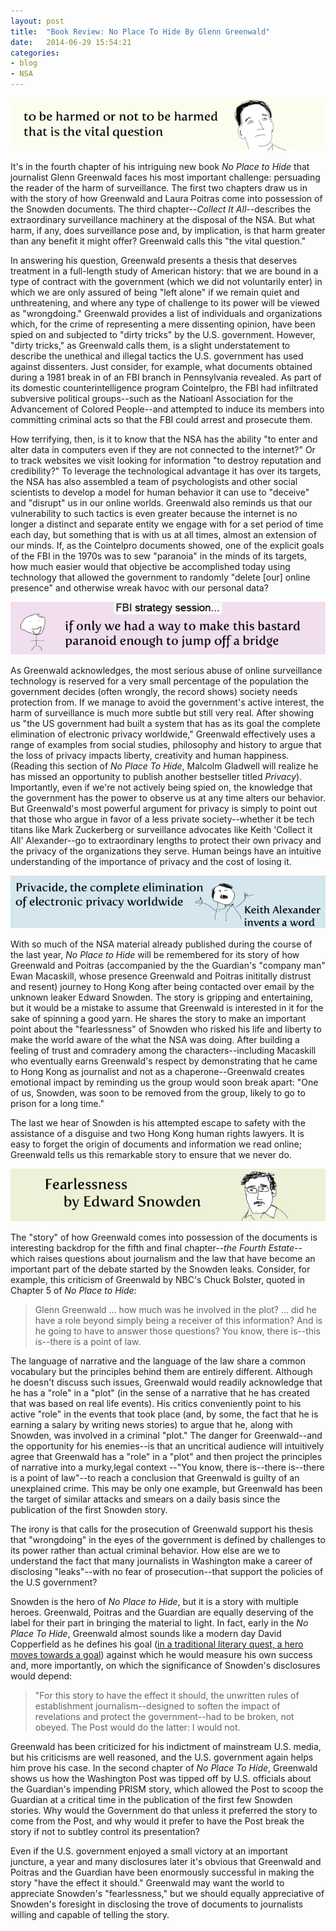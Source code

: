 ```yaml
---
layout: post
title:  "Book Review: No Place To Hide By Glenn Greenwald"
date:   2014-06-29 15:54:21
categories: 
- blog
- NSA
---
```


<img class="image-center" src="/tobeharmed.png">
 <!--more--> 

It's in the fourth chapter of his intriguing new book <i>No Place to Hide</i> that journalist Glenn Greenwald faces his most important challenge: persuading the reader of the harm of surveillance. The first two chapters draw us in with the story of how Greenwald and Laura Poitras come into possession of the Snowden documents. The third chapter--<i>Collect It All</i>--describes the extraordinary surveillance machinery at the disposal of the NSA.  But what harm, if any, does surveillance pose and, by implication, is that harm greater than any benefit it might offer? Greenwald calls this "the vital question."

In answering his question, Greenwald presents a thesis that deserves treatment in a full-length study of American history: that we are bound in a type of contract with the government (which we did not voluntarily enter) in which we are only assured of being "left alone" if we remain quiet and unthreatening, and where any type of challenge to its power will be viewed as "wrongdoing." Greenwald provides a list of individuals and organizations which, for the crime of representing a mere dissenting opinion, have been spied on and subjected to "dirty tricks" by the U.S. government.  However, "dirty tricks," as Greenwald calls them, is a slight understatement to describe the unethical and illegal tactics the U.S. government has used against dissenters. Just consider, for example, what documents obtained during a 1981 break in of an FBI branch in Pennsylvania revealed. As part of its domestic counterintelligence program Cointelpro, the FBI had infiltrated subversive political groups--such as the Natioanl Association for the Advancement of Colored People--and attempted to induce its members into committing criminal acts so that the FBI could arrest and prosecute them. 

How terrifying, then, is it to know that the NSA has the ability "to enter and alter data in computers even if they are not connected to the internet?" Or to track websites we visit looking for information "to destroy reputation and credibility?" To leverage the technological advantage it has over its targets, the NSA has also assembled a team of psychologists and other social scientists to develop a model for human behavior it can use to "deceive" and "disrupt" us in our online worlds.  Greenwald also reminds us that our vulnerability to such tactics is even greater because the internet is no longer a distinct and separate entity we engage with for a set period of time each day, but something that is with us at all times, almost an extension of our minds. If, as the Cointelpro documents showed, one of the explicit goals of the FBI in the 1970s was to sew "paranoia" in the minds of its targets, how much easier would that objective be accomplished today using technology that allowed the government to randomly "delete [our] online presence" and otherwise wreak havoc with our personal data?

<img class="image-center" src="/fearlessnessfbi.png">

As Greenwald acknowledges, the most serious abuse of online surveillance technology is reserved for a very small percentage of the population the government decides (often wrongly, the record shows) society needs protection from. If we manage to avoid the government's active interest, the harm of surveillance is much more subtle but still very real. After showing us "the US government had built a system that has as its goal the complete elimination of electronic privacy worldwide," Greenwald effectively uses a range of examples from social studies, philosophy and history to argue that the loss of privacy impacts liberty, creativity and human happiness. (Reading this section of <i>No Place To Hide</i>, Malcolm Gladwell will realize he has missed an opportunity to publish another bestseller titled <i>Privacy</i>). Importantly, even if we're not actively being spied on, the knowledge that the government has the power to observe us at any time alters our behavior.  But Greenwald's most powerful argument for privacy is simply to point out that those who argue in favor of a less private society--whether it be tech titans like Mark Zuckerberg or surveillance advocates like Keith 'Collect it All' Alexander--go to extraordinary lengths to protect their own privacy and the privacy of the organizations they serve. Human beings have an intuitive understanding of the importance of privacy and the cost of losing it.  

<img class="image-center" src="/fearlessnesska.png">

With so much of the NSA material already published during the course of the last year, <i>No Place to Hide</i> will be remembered for its story of how Greenwald and Poitras (accompanied by the the Guardian's "company man" Ewan Macaskill, whose presence Greenwald and Poitras inititally distrust and resent) journey to Hong Kong after being contacted over email by the unknown leaker Edward Snowden.  The story is gripping and entertaining, but it would be a mistake to assume that Greenwald is interested in it for the sake of spinning a good yarn. He shares the story to make an important point about the "fearlessness" of Snowden who risked his life and liberty to make the world aware of the what the NSA was doing.  After building a feeling of trust and comradery among the characters--including Macaskill who eventually earns Greenwald's respect by demonstrating that he came to Hong Kong as journalist and not as a chaperone--Greenwald creates emotional impact by reminding us the group would soon break apart: "One of us, Snowden, was soon to be removed from the group, likely to go to prison for a long time."  

The last we hear of Snowden is his attempted escape to safety with the assistance of a disguise and two Hong Kong human rights lawyers.  It is easy to forget the origin of documents and information we read online; Greenwald tells us this remarkable story to ensure that we never do. 

<img class="image-center" src="/fearlessness.png">

The "story" of how Greenwald comes into possession of the documents is interesting backdrop for the fifth and final chapter--<i>the Fourth Estate</i>--which raises questions about journalism and the law that have become an important part of the debate started by the Snowden leaks.  Consider, for example, this criticism of Greenwald by NBC's Chuck Bolster, quoted in Chapter 5 of <i>No Place to Hide</i>: 

<blockquote>
Glenn Greenwald ... how much was he involved in the plot? ... did he have a role beyond simply being a receiver of this information? And is he going to have to answer those questions? You know, there is--this is--there is a point of law.
</blockquote>

The language of narrative and the language of the law share a common vocabulary but the principles behind them are entirely different. Although he doesn't discuss such issues, Greenwald would readily acknowledge that he has a "role" in a "plot" (in the sense of a narrative that he has created that was based on real life events).   His critics conveniently point to his active "role" in the events that took place (and, by some, the fact that he is earning a salary by writing news stories) to argue that he, along with Snowden, was involved in a criminal "plot."  The danger for Greenwald--and the opportunity for his enemies--is that an uncritical audience will intuitively agree that Greenwald has a "role" in a "plot" and then project the principles of narrative into a murky,legal context --"You know, there is--there is--there is a point of law"--to reach a conclusion that Greenwald is guilty of an unexplained crime. This may be only one example, but Greenwald has been the target of similar attacks and smears on a daily basis since the publication of the first Snowden story.  

The irony is that calls for the prosecution of Greenwald support his thesis that "wrongdoing" in the eyes of the government is defined by challenges to its power rather than actual criminal behavior. How else are we to understand the fact that many journalists in Washington make a career of disclosing "leaks"--with no fear of prosecution--that support the policies of the U.S government?

Snowden is the hero of <i>No Place to Hide</i>, but it is a story with multiple heroes. Greenwald, Poitras and the Guardian are equally deserving of the label for their part in bringing the material to light.  In fact, early in the <i>No Place To Hide</i>, Greenwald almost sounds like a modern day David Copperfield as he defines his goal (<a href="http://en.wikipedia.org/wiki/Quest">in a traditional literary quest, a hero moves towards a goal</a>) against which he would measure his own success and, more importantly, on which the significance of Snowden's disclosures would depend: 

<blockquote>
"For this story to have the effect it should, the unwritten rules of establishment journalism--designed to soften the impact of revelations and protect the government--had to be broken, not obeyed. The Post would do the latter: I would not.
</blockquote>

Greenwald has been criticized for his indictment of mainstream U.S. media, but his criticisms are well reasoned, and the U.S. government again helps him prove his case. In the second chapter of <i>No Place To Hide</i>, Greenwald shows us how the Washington Post was tipped off by U.S. officials about the Guardian's impending PRISM story, which allowed the Post to scoop the Guardian at a critical time in the publication of the first few Snowden stories. Why would the Government do that unless it preferred the story to come from the Post, and why would it prefer to have the Post break the story if not to subtley control its presentation? 

Even if the U.S. government enjoyed a small victory at an important juncture, a year and many disclosures later it's obvious that Greenwald and Poitras and the Guardian have been enormously successful in making the story "have the effect it should." Greenwald may want the world to appreciate Snowden's "fearlessness," but we should equally appreciative of Snowden's foresight in disclosing the trove of documents to journalists willing and capable of telling the story.


